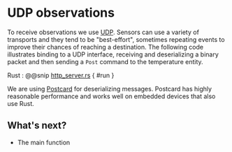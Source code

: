 # UDP observations

To receive observations we use [UDP](https://en.wikipedia.org/wiki/User_Datagram_Protocol). 
Sensors can use a variety of transports and they tend to be "best-effort", sometimes
repeating events to improve their chances of reaching a destination. The following code illustrates binding to 
a UDP interface, receiving and deserializing a binary packet and then sending a `Post` command to the temperature entity.

Rust
:  @@snip [http_server.rs](/samples/grpc/iot-service-rs/backend/src/udp_server.rs) { #run }

We are using [Postcard](https://crates.io/crates/postcard) for deserializing messages. Postcard has highly reasonable 
performance and works well on embedded devices that also use Rust.

## What's next?

* The main function